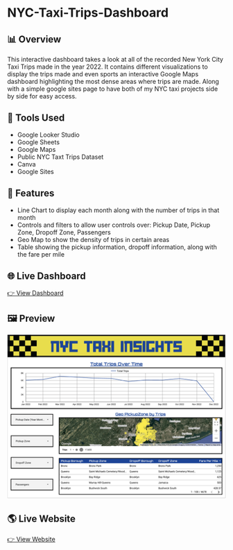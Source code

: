 # NYC-Taxi-Trips-Dashboard

## 📊 Overview 
This interactive dashboard takes a look at all of the recorded New York City Taxi Trips made in the year 2022. It contains different visualizations to display the trips made and even sports an interactive Google Maps dashboard highlighting the most dense areas where trips are made. Along with a simple google sites page to have both of my NYC taxi projects side by side for easy access. 

## 🔧 Tools Used
- Google Looker Studio
- Google Sheets
- Google Maps
- Public NYC Taxt Trips Dataset
- Canva
- Google Sites

## 📌 Features
- Line Chart to display each month along with the number of trips in that month
- Controls and filters to allow user controls over: Pickup Date, Pickup Zone, Dropoff Zone, Passengers
- Geo Map to show the density of trips in certain areas
- Table showing the pickup information, dropoff information, along with the fare per mile

## 🌐 Live Dashboard
[👉 View Dashboard](https://lookerstudio.google.com/reporting/deb06341-f5e1-4fb0-85ef-40e7782cf676)

## 🖼️ Preview
![NYC Taxi Trip Dashboard](taxitrips.png)

## 🌎 Live Website
[👉 View Website](https://sites.google.com/view/nyc-taxi-insights/home)



